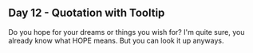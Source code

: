 ## Day 12 - Quotation with Tooltip
Do you hope for your dreams or things you wish for?
I'm quite sure, you already know what HOPE means. But you can look it up anyways.
